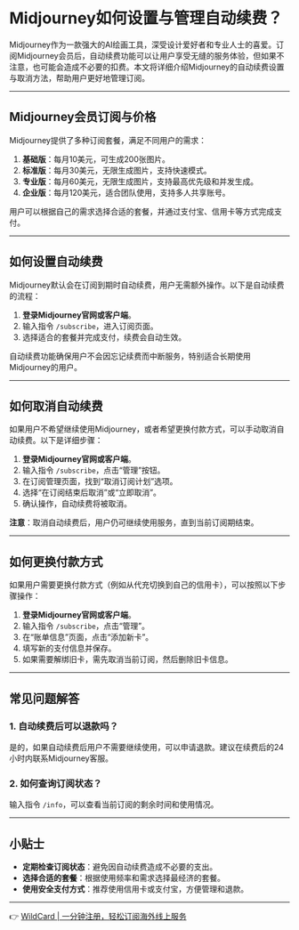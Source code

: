 # Midjourney如何设置与管理自动续费？

Midjourney作为一款强大的AI绘画工具，深受设计爱好者和专业人士的喜爱。订阅Midjourney会员后，自动续费功能可以让用户享受无缝的服务体验，但如果不注意，也可能会造成不必要的扣费。本文将详细介绍Midjourney的自动续费设置与取消方法，帮助用户更好地管理订阅。

---

## Midjourney会员订阅与价格

Midjourney提供了多种订阅套餐，满足不同用户的需求：

1. **基础版**：每月10美元，可生成200张图片。
2. **标准版**：每月30美元，无限生成图片，支持快速模式。
3. **专业版**：每月60美元，无限生成图片，支持最高优先级和并发生成。
4. **企业版**：每月120美元，适合团队使用，支持多人共享账号。

用户可以根据自己的需求选择合适的套餐，并通过支付宝、信用卡等方式完成支付。

---

## 如何设置自动续费

Midjourney默认会在订阅到期时自动续费，用户无需额外操作。以下是自动续费的流程：

1. **登录Midjourney官网或客户端**。
2. 输入指令 `/subscribe`，进入订阅页面。
3. 选择适合的套餐并完成支付，续费会自动生效。

自动续费功能确保用户不会因忘记续费而中断服务，特别适合长期使用Midjourney的用户。

---

## 如何取消自动续费

如果用户不希望继续使用Midjourney，或者希望更换付款方式，可以手动取消自动续费。以下是详细步骤：

1. **登录Midjourney官网或客户端**。
2. 输入指令 `/subscribe`，点击“管理”按钮。
3. 在订阅管理页面，找到“取消订阅计划”选项。
4. 选择“在订阅结束后取消”或“立即取消”。
5. 确认操作，自动续费将被取消。

**注意**：取消自动续费后，用户仍可继续使用服务，直到当前订阅期结束。

---

## 如何更换付款方式

如果用户需要更换付款方式（例如从代充切换到自己的信用卡），可以按照以下步骤操作：

1. **登录Midjourney官网或客户端**。
2. 输入指令 `/subscribe`，点击“管理”。
3. 在“账单信息”页面，点击“添加新卡”。
4. 填写新的支付信息并保存。
5. 如果需要解绑旧卡，需先取消当前订阅，然后删除旧卡信息。

---

## 常见问题解答

### 1. **自动续费后可以退款吗？**
是的，如果自动续费后用户不需要继续使用，可以申请退款。建议在续费后的24小时内联系Midjourney客服。

### 2. **如何查询订阅状态？**
输入指令 `/info`，可以查看当前订阅的剩余时间和使用情况。

---

## 小贴士

- **定期检查订阅状态**：避免因自动续费造成不必要的支出。
- **选择合适的套餐**：根据使用频率和需求选择最经济的套餐。
- **使用安全支付方式**：推荐使用信用卡或支付宝，方便管理和退款。

---

👉 [WildCard | 一分钟注册，轻松订阅海外线上服务](https://bbtdd.com/WildCard)
